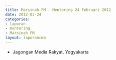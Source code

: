 ```yaml
---
title: Marsinah FM - Mentoring 24 Februari 2012
date: 2012-02-24
categories:
- laporan
- mentoring
- Marsinah FM
layout: laporancmb
---
```


* Jagongan Media Rakyat, Yogyakarta
